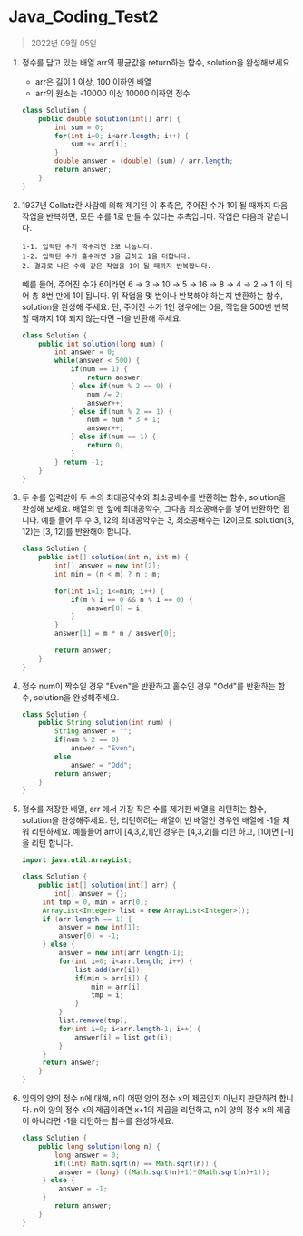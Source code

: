 # Java_Coding_Test2

> 2022년 09월 05일

1. 정수를 담고 있는 배열 arr의 평균값을 return하는 함수, solution을 완성해보세요

   - arr은 길이 1 이상, 100 이하인 배열
   - arr의 원소는 -10000 이상 10000 이하인 정수

   ```java
   class Solution {
       public double solution(int[] arr) {
           int sum = 0;
           for(int i=0; i<arr.length; i++) {
               sum += arr[i];
           }
           double answer = (double) (sum) / arr.length;
           return answer;
       }
   }

2. 1937년 Collatz란 사람에 의해 제기된 이 추측은, 주어진 수가 1이 될 때까지 다음 작업을 반복하면, 모든 수를 1로 만들 수 있다는 추측입니다. 작업은 다음과 같습니다.

   ```
   1-1. 입력된 수가 짝수라면 2로 나눕니다. 
   1-2. 입력된 수가 홀수라면 3을 곱하고 1을 더합니다. 
   2. 결과로 나온 수에 같은 작업을 1이 될 때까지 반복합니다. 
   ```

   예를 들어, 주어진 수가 6이라면 6 → 3 → 10 → 5 → 16 → 8 → 4 → 2 → 1 이 되어 총 8번 만에 1이 됩니다. 위 작업을 몇 번이나 반복해야 하는지 반환하는 함수, solution을 완성해 주세요. 단, 주어진 수가 1인 경우에는 0을, 작업을 500번 반복할 때까지 1이 되지 않는다면 –1을 반환해 주세요.

   ```java
   class Solution {
       public int solution(long num) {
           int answer = 0;
           while(answer < 500) {
               if(num == 1) {
                   return answer;
               } else if(num % 2 == 0) {
                   num /= 2;
                   answer++;
               } else if(num % 2 == 1) {
                   num = num * 3 + 1;
                   answer++;
               } else if(num == 1) {
                   return 0;
               }
           } return -1;
       }
   }
   ```

3. 두 수를 입력받아 두 수의 최대공약수와 최소공배수를 반환하는 함수, solution을 완성해 보세요. 배열의 맨 앞에 최대공약수, 그다음 최소공배수를 넣어 반환하면 됩니다. 예를 들어 두 수 3, 12의 최대공약수는 3, 최소공배수는 12이므로 solution(3, 12)는 [3, 12]를 반환해야 합니다.

   ```java
   class Solution {
       public int[] solution(int n, int m) {
           int[] answer = new int[2];
           int min = (n < m) ? n : m;
           
           for(int i=1; i<=min; i++) {
               if(m % i == 0 && n % i == 0) {
                   answer[0] = i;
               }
           }
           answer[1] = m * n / answer[0];
           
           return answer;
       }
   }
   ```

4. 정수 num이 짝수일 경우 "Even"을 반환하고 홀수인 경우 "Odd"를 반환하는 함수, solution을 완성해주세요.

   ```java
   class Solution {
       public String solution(int num) {
           String answer = "";
           if(num % 2 == 0)
               answer = "Even";
           else
               answer = "Odd";
           return answer;
       }
   }
   ```

5. 정수를 저장한 배열, arr 에서 가장 작은 수를 제거한 배열을 리턴하는 함수, solution을 완성해주세요. 단, 리턴하려는 배열이 빈 배열인 경우엔 배열에 -1을 채워 리턴하세요. 예를들어 arr이 [4,3,2,1]인 경우는 [4,3,2]를 리턴 하고, [10]면 [-1]을 리턴 합니다.

   ```java
   import java.util.ArrayList;
   
   class Solution {
       public int[] solution(int[] arr) {
           int[] answer = {};
   		int tmp = 0, min = arr[0];
   		ArrayList<Integer> list = new ArrayList<Integer>();
   		if (arr.length == 1) {
   			answer = new int[1];
   			answer[0] = -1;
   		} else {
   			answer = new int[arr.length-1];
   			for(int i=0; i<arr.length; i++) {
   				list.add(arr[i]);
   				if(min > arr[i]) {
   					min = arr[i];
   					tmp = i;
   				}
   			}
   			list.remove(tmp);
   			for(int i=0; i<arr.length-1; i++) {
   				answer[i] = list.get(i);
   			}
   		}
   		return answer;
       }
   }
   ```

6. 임의의 양의 정수 n에 대해, n이 어떤 양의 정수 x의 제곱인지 아닌지 판단하려 합니다.
   n이 양의 정수 x의 제곱이라면 x+1의 제곱을 리턴하고, n이 양의 정수 x의 제곱이 아니라면 -1을 리턴하는 함수를 완성하세요.

   ```java
   class Solution {
       public long solution(long n) {
           long answer = 0;
           if((int) Math.sqrt(n) == Math.sqrt(n)) {
   			answer = (long) ((Math.sqrt(n)+1)*(Math.sqrt(n)+1));
   		} else {
   			answer = -1;
   		}
           return answer;
       }
   }
   ```

